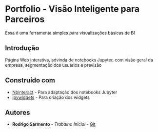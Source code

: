 # Portfolio - Visão Inteligente para Parceiros

Essa é uma ferramenta simples para visualizações básicas de BI

## Introdução

Página Web interativa, advinda de notebooks Jupyter, com visão geral da empresa, segmentação dos usuários e previsão

## Construído com

* [Nbinteract](https://github.com/SamLau95/nbinteract) - Para adaptação dos notebooks Jupyter
* [Ipywidgets](https://ipywidgets.readthedocs.io/en/latest/) - Para criação dos widgets

## Autores

* **Rodrigo Sarmento** - *Trabalho Inicial* - [Git](https://gist.github.com/7RodrigoAugusto)
